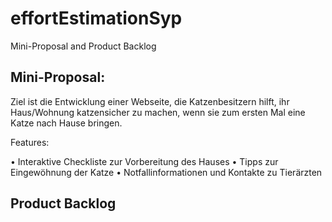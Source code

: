 # effortEstimationSyp
Mini-Proposal and Product Backlog

<h2>Mini-Proposal:</h2>
Ziel ist die Entwicklung einer Webseite, die Katzenbesitzern hilft, ihr Haus/Wohnung katzensicher zu machen, wenn sie zum ersten Mal eine Katze nach Hause bringen.

Features:

•	Interaktive Checkliste zur Vorbereitung des Hauses
•	Tipps zur Eingewöhnung der Katze
•	Notfallinformationen und Kontakte zu Tierärzten

<h2>Product Backlog</h2>



